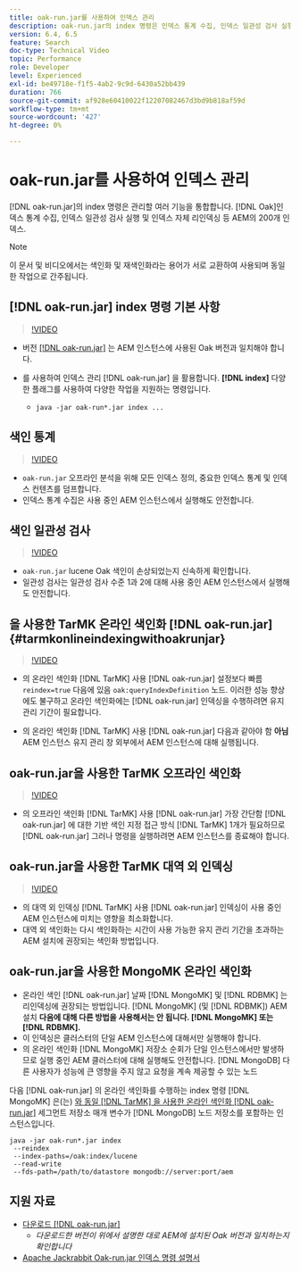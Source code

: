 ```yaml
---
title: oak-run.jar를 사용하여 인덱스 관리
description: oak-run.jar의 index 명령은 인덱스 통계 수집, 인덱스 일관성 검사 실행 및 인덱스 자체 리인덱싱 등 AEM에서 Oak 인덱스를 관리하는 여러 기능을 통합합니다.
version: 6.4, 6.5
feature: Search
doc-type: Technical Video
topic: Performance
role: Developer
level: Experienced
exl-id: be49718e-f1f5-4ab2-9c9d-6430a52bb439
duration: 766
source-git-commit: af928e60410022f12207082467d3bd9b818af59d
workflow-type: tm+mt
source-wordcount: '427'
ht-degree: 0%

---
```


# oak-run.jar를 사용하여 인덱스 관리

[!DNL oak-run.jar]의 index 명령은 관리할 여러 기능을 통합합니다. [!DNL Oak]인덱스 통계 수집, 인덱스 일관성 검사 실행 및 인덱스 자체 리인덱싱 등 AEM의 200개 인덱스.

>[!NOTE]
>
>이 문서 및 비디오에서는 색인화 및 재색인화라는 용어가 서로 교환하여 사용되며 동일한 작업으로 간주됩니다.

## [!DNL oak-run.jar] index 명령 기본 사항

>[!VIDEO](https://video.tv.adobe.com/v/21475?quality=12&learn=on)

* 버전 [[!DNL oak-run.jar]](https://repository.apache.org/service/local/artifact/maven/redirect?r=releases&amp;g=org.apache.jackrabbit&amp;a=oak-run&amp;v=1.8.0) 는 AEM 인스턴스에 사용된 Oak 버전과 일치해야 합니다.
* 를 사용하여 인덱스 관리 [!DNL oak-run.jar] 을 활용합니다. **[!DNL index]** 다양한 플래그를 사용하여 다양한 작업을 지원하는 명령입니다.

   * `java -jar oak-run*.jar index ...`

## 색인 통계

>[!VIDEO](https://video.tv.adobe.com/v/21477?quality=12&learn=on)

* `oak-run.jar` 오프라인 분석을 위해 모든 인덱스 정의, 중요한 인덱스 통계 및 인덱스 컨텐츠를 덤프합니다.
* 인덱스 통계 수집은 사용 중인 AEM 인스턴스에서 실행해도 안전합니다.

## 색인 일관성 검사

>[!VIDEO](https://video.tv.adobe.com/v/21476?quality=12&learn=on)

* `oak-run.jar` lucene Oak 색인이 손상되었는지 신속하게 확인합니다.
* 일관성 검사는 일관성 검사 수준 1과 2에 대해 사용 중인 AEM 인스턴스에서 실행해도 안전합니다.

## 을 사용한 TarMK 온라인 색인화 [!DNL oak-run.jar] {#tarmkonlineindexingwithoakrunjar}

>[!VIDEO](https://video.tv.adobe.com/v/21479?quality=12&learn=on)

* 의 온라인 색인화 [!DNL TarMK] 사용 [!DNL oak-run.jar] 설정보다 빠름 `reindex=true` 다음에 있음 `oak:queryIndexDefinition` 노드. 이러한 성능 향상에도 불구하고 온라인 색인화에는 [!DNL oak-run.jar] 인덱싱을 수행하려면 유지 관리 기간이 필요합니다.

* 의 온라인 색인화 [!DNL TarMK] 사용 [!DNL oak-run.jar] 다음과 같아야 함 **아님** AEM 인스턴스 유지 관리 창 외부에서 AEM 인스턴스에 대해 실행됩니다.

## oak-run.jar을 사용한 TarMK 오프라인 색인화

>[!VIDEO](https://video.tv.adobe.com/v/21478?quality=12&learn=on)

* 의 오프라인 색인화 [!DNL TarMK] 사용 [!DNL oak-run.jar] 가장 간단함 [!DNL oak-run.jar] 에 대한 기반 색인 지정 접근 방식 [!DNL TarMK] 1개가 필요하므로 [!DNL oak-run.jar] 그러나 명령을 실행하려면 AEM 인스턴스를 종료해야 합니다.

## oak-run.jar을 사용한 TarMK 대역 외 인덱싱

>[!VIDEO](https://video.tv.adobe.com/v/21480?quality=12&learn=on)

* 의 대역 외 인덱싱 [!DNL TarMK] 사용 [!DNL oak-run.jar] 인덱싱이 사용 중인 AEM 인스턴스에 미치는 영향을 최소화합니다.
* 대역 외 색인화는 다시 색인화하는 시간이 사용 가능한 유지 관리 기간을 초과하는 AEM 설치에 권장되는 색인화 방법입니다.

## oak-run.jar을 사용한 MongoMK 온라인 색인화

* 온라인 색인 [!DNL oak-run.jar] 날짜 [!DNL MongoMK] 및 [!DNL RDBMK] 는 리인덱싱에 권장되는 방법입니다. [!DNL MongoMK] (및 [!DNL RDBMK]) AEM 설치 **다음에 대해 다른 방법을 사용해서는 안 됩니다. [!DNL MongoMK] 또는 [!DNL RDBMK].**
* 이 인덱싱은 클러스터의 단일 AEM 인스턴스에 대해서만 실행해야 합니다.
* 의 온라인 색인화 [!DNL MongoMK] 저장소 순회가 단일 인스턴스에서만 발생하므로 실행 중인 AEM 클러스터에 대해 실행해도 안전합니다. [!DNL MongoDB] 다른 사용자가 성능에 큰 영향을 주지 않고 요청을 계속 제공할 수 있는 노드

다음 [!DNL oak-run.jar] 의 온라인 색인화를 수행하는 index 명령 [!DNL MongoMK] 은(는) [와 동일 [!DNL TarMK] 을 사용한 온라인 색인화 [!DNL oak-run.jar]](#tarmkonlineindexingwithoakrunjar) 세그먼트 저장소 매개 변수가 [!DNL MongoDB] 노드 저장소를 포함하는 인스턴스입니다.

```
java -jar oak-run*.jar index
 --reindex
 --index-paths=/oak:index/lucene
 --read-write
 --fds-path=/path/to/datastore mongodb://server:port/aem
```

## 지원 자료

* [다운로드 [!DNL oak-run.jar]](https://repository.apache.org/#nexus-search;gav~org.apache.jackrabbit~oak-run~~~~kw,versionexpand)
   * *다운로드한 버전이 위에서 설명한 대로 AEM에 설치된 Oak 버전과 일치하는지 확인합니다*
* [Apache Jackrabbit Oak-run.jar 인덱스 명령 설명서](https://jackrabbit.apache.org/oak/docs/query/oak-run-indexing.html)
